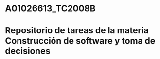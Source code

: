 # A01026613_TC2008B
# Repositorio de tareas de la materia Construcción de software y toma de decisiones
